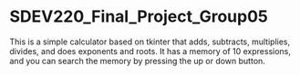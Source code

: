 # SDEV220_Final_Project_Group05

This is a simple calculator based on tkinter that adds, subtracts, multiplies,
divides, and does exponents and roots. It has a memory of 10 expressions, and you can search the memory by pressing the up or down button.
